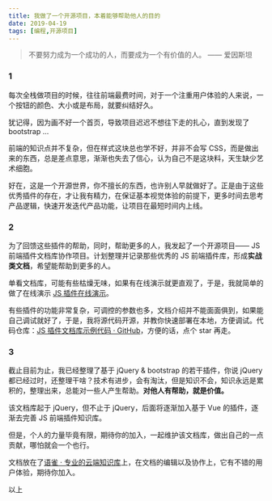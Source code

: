 ```yaml
---
title: 我做了一个开源项目，本着能够帮助他人的目的
date: 2019-04-19
tags: [编程,开源项目]
---
```


> 不要努力成为一个成功的人，而要成为一个有价值的人。  —— 爱因斯坦  

### 1
每次全栈做项目的时候，往往前端最费时间，对于一个注重用户体验的人来说，一个按钮的颜色、大小或是布局，就要纠结好久。

犹记得，因为画不好一个首页，导致项目迟迟不想往下走的扎心，直到发现了 bootstrap …

前端的知识点并不复杂，但在样式这块总也学不好，并非不会写 CSS，而是做出来的东西，总是差点意思，渐渐也失去了信心，认为自己不是这块料，天生缺少艺术细胞。

好在，这是一个开源世界，你不擅长的东西，也许别人早就做好了。正是由于这些优秀插件的存在，才让我有精力，在保证基本视觉体验的前提下，更多时间去思考产品逻辑，快速开发迭代产品功能，让项目在最短时间内上线。

### 2
为了回馈这些插件的帮助，同时，帮助更多的人，我发起了一个开源项目—— JS 前端插件文档库协作项目。计划整理并记录那些优秀的 JS 前端插件库，形成**实战类文档**，希望能帮助到更多的人。

单看文档库，可能有些枯燥无味，如果有在线演示就更直观了，于是，我就简单的做了在线演示 [JS 插件在线演示](http://js.90byte.com/)。

有些插件的功能非常复杂，可调控的参数也多，文档介绍并不能面面俱到，如果能自己调试就好了，于是，我将源代码开源，并教你快速部署在本地，方便调试。代码仓库：[JS 插件文档库示例代码 · GitHub](https://github.com/pengloo53/js-plugin-example)，方便的话，点个 star 再走。

### 3
截止目前为止，我已经整理了基于 jQuery & bootstrap 的若干插件，你说 jQuery 都已经过时，还整理干啥？技术有进步，会有淘汰，但是知识不会，知识永远是累积的，整理出来，总能对一些人产生帮助。**对他人有帮助，就是价值。**

该文档库起于 jQuery，但不止于 jQuery，后面将逐渐加入基于 Vue 的插件，逐渐去完善 JS 前端插件知识库。

但是，个人的力量毕竟有限，期待你的加入，一起维护该文档库，做出自己的一点贡献，哪怕就会一个也行。

文档放在了[语雀 · 专业的云端知识库](https://www.yuque.com/dashboard)上，在文档的编辑以及协作上，它有不错的用户体验，期待你加入。

以上